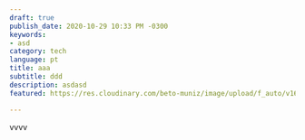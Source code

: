 ```yaml
---
draft: true
publish_date: 2020-10-29 10:33 PM -0300
keywords:
- asd
category: tech
language: pt
title: aaa
subtitle: ddd
description: asdasd
featured: https://res.cloudinary.com/beto-muniz/image/upload/f_auto/v1602459313/Titulo_Image_Site_2_cppizm.jpg

---
```

vvvv